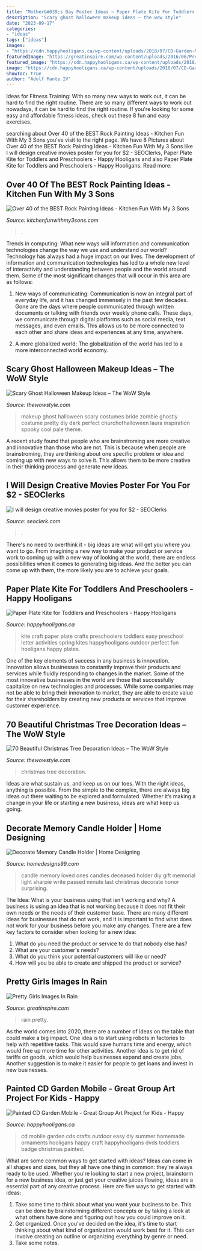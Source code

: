 ```yaml
---
title: "Mother&#039;s Day Poster Ideas ~ Paper Plate Kite For Toddlers And Preschoolers"
description: "Scary ghost halloween makeup ideas – the wow style"
date: "2023-09-17"
categories:
- "ideas"
tags: ["ideas"]
images:
- "https://cdn.happyhooligans.ca/wp-content/uploads/2018/07/CD-Garden-Mobile-Happy-Hooligans-.jpg"
featuredImage: "https://greatinspire.com/wp-content/uploads/2016/06/Pretty-Girls-Images-In-Rain-3.jpg"
featured_image: "https://cdn.happyhooligans.ca/wp-content/uploads/2018/07/CD-Garden-Mobile-Happy-Hooligans-.jpg"
image: "https://cdn.happyhooligans.ca/wp-content/uploads/2018/07/CD-Garden-Mobile-Happy-Hooligans-.jpg"
ShowToc: true
author: "Adolf Mante IV"
---
```



Ideas for Fitness Training: With so many new ways to work out, it can be hard to find the right routine.
There are so many different ways to work out nowadays, it can be hard to find the right routine. If you're looking for some easy and affordable fitness ideas, check out these 8 fun and easy exercises.

	

		
searching about Over 40 of the BEST Rock Painting Ideas - Kitchen Fun With My 3 Sons you've visit to the right page. We have 8 Pictures about Over 40 of the BEST Rock Painting Ideas - Kitchen Fun With My 3 Sons like I will design creative movies poster for you for $2 - SEOClerks, Paper Plate Kite for Toddlers and Preschoolers - Happy Hooligans and also Paper Plate Kite for Toddlers and Preschoolers - Happy Hooligans. Read more:
		
    
## Over 40 Of The BEST Rock Painting Ideas - Kitchen Fun With My 3 Sons

<img loading=lazy src="https://kitchenfunwithmy3sons.com/wp-content/uploads/2017/02/painted-owl-stones.jpg" onerror="this.onerror=null;this.src='https://tse3.mm.bing.net/th?id=OIP.txQIiOSuxTO8OIvk8gobawHaHa&amp;pid=15.1';" alt="Over 40 of the BEST Rock Painting Ideas - Kitchen Fun With My 3 Sons">

_Source: kitchenfunwithmy3sons.com_

>. 

	

Trends in computing: What new ways will information and communication technologies change the way we use and understand our world?
Technology has always had a huge impact on our lives. The development of information and communication technologies has led to a whole new level of interactivity and understanding between people and the world around them. Some of the most significant changes that will occur in this area are as follows:
1) New ways of communicating: Communication is now an integral part of everyday life, and it has changed immensely in the past few decades. Gone are the days where people communicated through written documents or talking with friends over weekly phone calls. These days, we communicate through digital platforms such as social media, text messages, and even emails. This allows us to be more connected to each other and share ideas and experiences at any time, anywhere.

2) A more globalized world: The globalization of the world has led to a more interconnected world economy.

    
## Scary Ghost Halloween Makeup Ideas – The WoW Style

<img loading=lazy src="http://thewowstyle.com/wp-content/uploads/2016/06/Perfect-Ghost-Halloween-Makeup.jpg" onerror="this.onerror=null;this.src='https://tse1.mm.bing.net/th?id=OIP.ovdOXrYo6TUDS6MFk8fAYwHaLH&amp;pid=15.1';" alt="Scary Ghost Halloween Makeup Ideas – The WoW Style">

_Source: thewowstyle.com_

>makeup ghost halloween scary costumes bride zombie ghostly costume pretty diy dark perfect churchofhalloween laura inspiration spooky cool pale theme. 

	

A recent study found that people who are brainstroming are more creative and innovative than those who are not. This is because when people are brainstroming, they are thinking about one specific problem or idea and coming up with new ways to solve it. This allows them to be more creative in their thinking process and generate new ideas.

    
## I Will Design Creative Movies Poster For You For $2 - SEOClerks

<img loading=lazy src="https://www.seoclerk.com/pics/000/957/898/510d23424f9c8cd7c77002e21eff747a.jpg" onerror="this.onerror=null;this.src='https://tse3.mm.bing.net/th?id=OIP.UQ0jQk-cjNfHcALiHv90egHaKe&amp;pid=15.1';" alt="I will design creative movies poster for you for $2 - SEOClerks">

_Source: seoclerk.com_

>. 

	

There's no need to overthink it - big ideas are what will get you where you want to go. From imagining a new way to make your product or service work to coming up with a new way of looking at the world, there are endless possibilities when it comes to generating big ideas. And the better you can come up with them, the more likely you are to achieve your goals.

    
## Paper Plate Kite For Toddlers And Preschoolers - Happy Hooligans

<img loading=lazy src="https://happyhooligans.ca/wp-content/uploads/2016/04/Paper-Plate-Kite-craft-Happy-Hooligans-.jpg" onerror="this.onerror=null;this.src='https://tse1.mm.bing.net/th?id=OIP.pRAKreX5cSNrW_Agkzh2BgAAAA&amp;pid=15.1';" alt="Paper Plate Kite for Toddlers and Preschoolers - Happy Hooligans">

_Source: happyhooligans.ca_

>kite craft paper plate crafts preschoolers toddlers easy preschool letter activities spring kites happyhooligans outdoor perfect fun hooligans happy plates. 

	

One of the key elements of success in any business is innovation. Innovation allows businesses to constantly improve their products and services while fluidly responding to changes in the market. Some of the most innovative businesses in the world are those that successfully capitalize on new technologies and processes. While some companies may not be able to bring their innovation to market, they are able to create value for their shareholders by creating new products or services that improve customer experience.

    
## 70 Beautiful Christmas Tree Decoration Ideas – The WoW Style

<img loading=lazy src="http://thewowstyle.com/wp-content/uploads/2014/11/601.jpg" onerror="this.onerror=null;this.src='https://tse2.mm.bing.net/th?id=OIP.i4nEPrcEOh6iRf4dUU2hmQDhEs&amp;pid=15.1';" alt="70 Beautiful Christmas Tree Decoration Ideas – The WoW Style">

_Source: thewowstyle.com_

>christmas tree decoration. 

	

Ideas are what sustain us, and keep us on our toes. With the right ideas, anything is possible. From the simple to the complex, there are always big ideas out there waiting to be explored and formulated. Whether it’s making a change in your life or starting a new business, ideas are what keep us going.

    
## Decorate Memory Candle Holder | Home Designing

<img loading=lazy src="http://homedesigns99.com/wp/wp-content/uploads/2013/12/Make-Memory-Candle.jpg" onerror="this.onerror=null;this.src='https://tse4.mm.bing.net/th?id=OIP.PSPm75OH0pa51VrGTNlFywHaLE&amp;pid=15.1';" alt="Decorate Memory Candle Holder | Home Designing">

_Source: homedesigns99.com_

>candle memory loved ones candles deceased holder diy gift memorial light sharpie write passed minute last christmas decorate honor surprising. 

	

The Idea: What is your business using that isn't working and why?
A business is using an idea that is not working because it does not fit their own needs or the needs of their customer base. There are many different ideas for businesses that do not work, and it is important to find what does not work for your business before you make any changes. There are a few key factors to consider when looking for a new idea:
1) What do you need the product or service to do that nobody else has?
2) What are your customer's needs?
3) What do you think your potential customers will like or need?
4) How will you be able to create and shipped the product or service?

    
## Pretty Girls Images In Rain

<img loading=lazy src="https://greatinspire.com/wp-content/uploads/2016/06/Pretty-Girls-Images-In-Rain-3.jpg" onerror="this.onerror=null;this.src='https://tse2.mm.bing.net/th?id=OIP.0BO5Tnfy1xHCkNBpyEE8kQHaLG&amp;pid=15.1';" alt="Pretty Girls Images In Rain">

_Source: greatinspire.com_

>rain pretty. 

	

As the world comes into 2020, there are a number of ideas on the table that could make a big impact. One idea is to start using robots in factories to help with repetitive tasks. This would save humans time and energy, which would free up more time for other activities. Another idea is to get rid of tariffs on goods, which would help businesses expand and create jobs. Another suggestion is to make it easier for people to get loans and invest in new businesses.

    
## Painted CD Garden Mobile - Great Group Art Project For Kids - Happy

<img loading=lazy src="https://cdn.happyhooligans.ca/wp-content/uploads/2018/07/CD-Garden-Mobile-Happy-Hooligans-.jpg" onerror="this.onerror=null;this.src='https://tse4.mm.bing.net/th?id=OIP.-dsIxt0sB12xKsbEknXN-wAAAA&amp;pid=15.1';" alt="Painted CD Garden Mobile - Great Group Art Project for Kids - Happy">

_Source: happyhooligans.ca_

>cd mobile garden cds crafts outdoor easy diy summer homemade ornaments hooligans happy craft happyhooligans dvds toddlers badge christmas painted. 

	

What are some common ways to get started with ideas?
Ideas can come in all shapes and sizes, but they all have one thing in common: they're always ready to be used. Whether you're looking to start a new project, brainstorm for a new business idea, or just get your creative juices flowing, ideas are a essential part of any creative process. Here are five ways to get started with ideas: 
1. Take some time to think about what you want your business to be. This can be done by brainstorming different concepts or by taking a look at what others have done and figuring out how you could improve on it. 
2. Get organized. Once you've decided on the idea, it's time to start thinking about what kind of organization would work best for it. This can involve creating an outline or organizing everything by genre or need. 
3. Take some notes.

